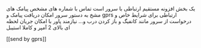 یک بخش افزونه مستقیم ارتباطی با سرور است 
تماس با شماره های مشخص 
پیامک های مشخ به دستور سرور
امکان دریافت پیامک و gprs  ارتباطی برای شرایط خاص و درخواست از سرور مانند کانفیگ و باز کردن درب و...
نیازمند پاور با امکان جریان لحظه ای بالای 2 آمپر و کاملا استیبل

[[send by gprs]]